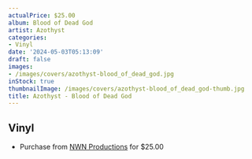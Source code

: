 ```yaml
---
actualPrice: $25.00
album: Blood of Dead God
artist: Azothyst
categories:
- Vinyl
date: '2024-05-03T05:13:09'
draft: false
images:
- /images/covers/azothyst-blood_of_dead_god.jpg
inStock: true
thumbnailImage: /images/covers/azothyst-blood_of_dead_god-thumb.jpg
title: Azothyst - Blood of Dead God
---
```


## Vinyl
* Purchase from [NWN Productions](http://shop.nwnprod.com/index.php?route=product/product&path=75&product_id=31772&sort=pd.name&order=ASC) for $25.00
